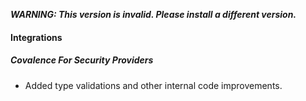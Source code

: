 ***WARNING: This version is invalid. Please install a different version.***


#### Integrations
##### Covalence For Security Providers
- Added type validations and other internal code improvements.
